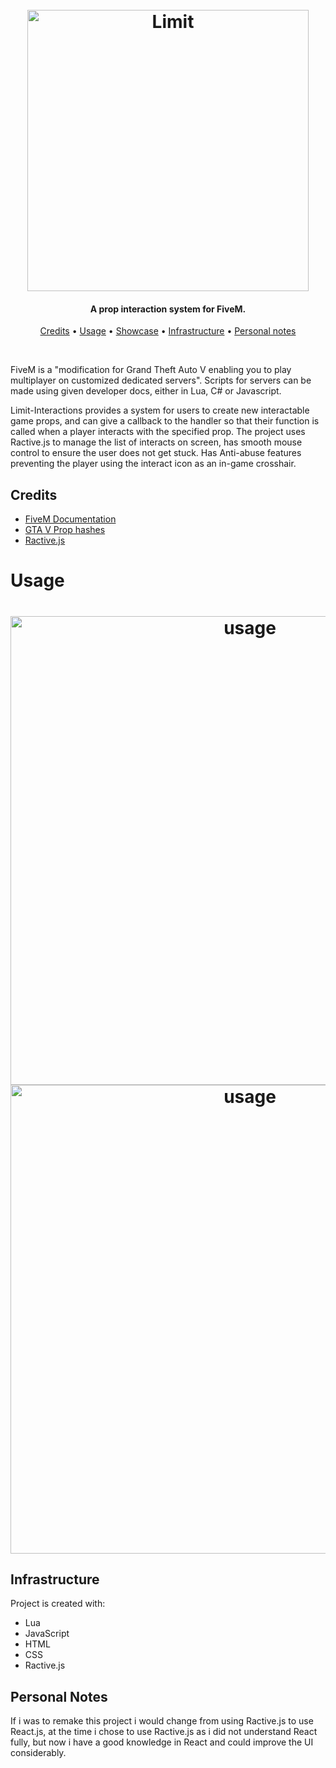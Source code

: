 <h1 align="center">
    <br>
    <img src="https://i.imgur.com/Pq1PHnN.png" alt="Limit" width="450">
    <br>
</h1>

<h4 align="center">A prop interaction system for FiveM.</h4>

<p align="center">
  <a href="#credits">Credits</a> •
  <a href="#usage">Usage</a> •
  <a href="#usage">Showcase</a> •
  <a href="#infrastructure">Infrastructure</a> •
  <a href="#personal-notes">Personal notes</a>
</p>
<br>

FiveM is a "modification for Grand Theft Auto V enabling you to play multiplayer on customized dedicated servers". Scripts for servers can be made using given developer docs, either in Lua, C# or Javascript.

Limit-Interactions provides a system for users to create new interactable game props, and can give a callback to the handler so that their function is called when a player interacts with the specified prop. The project uses Ractive.js to manage the list of interacts on screen, has smooth mouse control to ensure the user does not get stuck. Has Anti-abuse features preventing the player using the interact icon as an in-game crosshair.

## Credits
- [FiveM Documentation](https://docs.fivem.net/docs/ "FiveM Documentation")  
- [GTA V Prop hashes](http://gtahash.site/?s=121155 "GTA V Prop hashes")  
- [Ractive.js](https://ractive.js.org "Ractive.js")  

# Usage
<h1 align="center">
    <img src="https://i.imgur.com/buNiN9F.png" alt="usage" width="750">
    <img src="showcase/showcase.gif" alt="usage" width="750">


## Infrastructure
Project is created with:
* Lua
* JavaScript
* HTML
* CSS
* Ractive.js

## Personal Notes
If i was to remake this project i would change from using Ractive.js to use React.js, at the time i chose to use Ractive.js as i did not understand React fully, but now i have a good knowledge in React and could improve the UI considerably.
